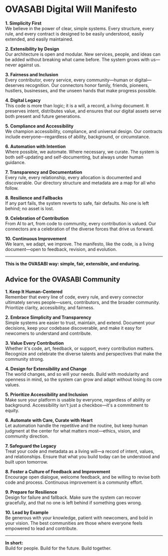 # OVASABI Digital Will Manifesto

**1. Simplicity First**  
We believe in the power of clear, simple systems. Every structure, every rule, and every contract is designed to be easily understood, easily extended, and easily maintained.

**2. Extensibility by Design**  
Our architecture is open and modular. New services, people, and ideas can be added without breaking what came before. The system grows with us—never against us.

**3. Fairness and Inclusion**  
Every contributor, every service, every community—human or digital—deserves recognition. Our connectors honor family, friends, pioneers, hustlers, businesses, and the unseen hands that make progress possible.

**4. Digital Legacy**  
This code is more than logic; it is a will, a record, a living document. It preserves intent, distributes value, and ensures that our digital assets serve both present and future generations.

**5. Compliance and Accessibility**  
We champion accessibility, compliance, and universal design. Our contracts include everyone—regardless of ability, background, or circumstance.

**6. Automation with Intention**  
Where possible, we automate. Where necessary, we curate. The system is both self-updating and self-documenting, but always under human guidance.

**7. Transparency and Documentation**  
Every rule, every relationship, every allocation is documented and discoverable. Our directory structure and metadata are a map for all who follow.

**8. Resilience and Fallbacks**  
If any part fails, the system reverts to safe, fair defaults. No one is left behind; no asset is lost.

**9. Celebration of Contribution**  
From AI to art, from code to community, every contribution is valued. Our connectors are a celebration of the diverse forces that drive us forward.

**10. Continuous Improvement**  
We learn, we adapt, we improve. The manifesto, like the code, is a living document—open to feedback, revision, and evolution.

---

**This is the OVASABI way: simple, fair, extensible, and enduring.**

## Advice for the OVASABI Community

**1. Keep It Human-Centered**  
Remember that every line of code, every rule, and every connector ultimately serves people—users, contributors, and the broader community. Prioritize clarity, accessibility, and fairness.

**2. Embrace Simplicity and Transparency**  
Simple systems are easier to trust, maintain, and extend. Document your decisions, keep your codebase discoverable, and make it easy for newcomers to understand and contribute.

**3. Value Every Contribution**  
Whether it's code, art, feedback, or support, every contribution matters. Recognize and celebrate the diverse talents and perspectives that make the community strong.

**4. Design for Extensibility and Change**  
The world changes, and so will your needs. Build with modularity and openness in mind, so the system can grow and adapt without losing its core values.

**5. Prioritize Accessibility and Inclusion**  
Make sure your platform is usable by everyone, regardless of ability or background. Accessibility isn't just a checkbox—it's a commitment to equity.

**6. Automate with Care, Curate with Heart**  
Let automation handle the repetitive and the routine, but keep human judgment at the center for what matters most—ethics, vision, and community direction.

**7. Safeguard the Legacy**  
Treat your code and metadata as a living will—a record of intent, values, and relationships. Ensure that what you build today can be understood and built upon tomorrow.

**8. Foster a Culture of Feedback and Improvement**  
Encourage open dialogue, welcome feedback, and be willing to revise both code and process. Continuous improvement is a community effort.

**9. Prepare for Resilience**  
Design for failure and fallback. Make sure the system can recover gracefully, and that no one is left behind if something goes wrong.

**10. Lead by Example**  
Be generous with your knowledge, patient with newcomers, and bold in your vision. The best communities are those where everyone feels empowered to lead and contribute.

---

**In short:**  
Build for people. Build for the future. Build together.

